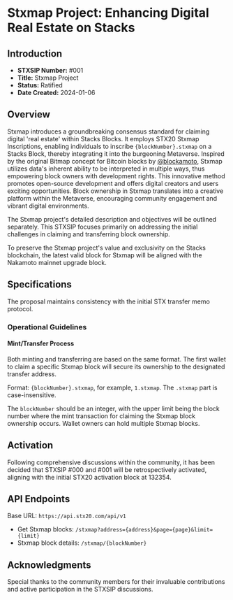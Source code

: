 # Stxmap Project: Enhancing Digital Real Estate on Stacks

## Introduction

- **STXSIP Number:** #001
- **Title:** Stxmap Project
- **Status:** Ratified
- **Date Created:** 2024-01-06

## Overview

Stxmap introduces a groundbreaking consensus standard for claiming digital 'real estate' within Stacks Blocks.
It employs STX20 Stxmap Inscriptions, enabling individuals to inscribe `{blockNumber}.stxmap` on a Stacks Block, thereby integrating it into the burgeoning Metaverse.
Inspired by the original Bitmap concept for Bitcoin blocks by [@blockamoto](https://twitter.com/blockamoto), Stxmap utilizes data's inherent ability to be interpreted in multiple ways, thus empowering block owners with development rights.
This innovative method promotes open-source development and offers digital creators and users exciting opportunities.
Block ownership in Stxmap translates into a creative platform within the Metaverse, encouraging community engagement and vibrant digital environments.

The Stxmap project's detailed description and objectives will be outlined separately. This STXSIP focuses primarily on addressing the initial challenges in claiming and transferring block ownership.

To preserve the Stxmap project's value and exclusivity on the Stacks blockchain, the latest valid block for Stxmap will be aligned with the Nakamoto mainnet upgrade block.

## Specifications

The proposal maintains consistency with the initial STX transfer memo protocol.

### Operational Guidelines

#### Mint/Transfer Process

Both minting and transferring are based on the same format. The first wallet to claim a specific Stxmap block will secure its ownership to the designated transfer address.

Format: `{blockNumber}.stxmap`, for example, `1.stxmap`. The `.stxmap` part is case-insensitive.

The `blockNumber` should be an integer, with the upper limit being the block number where the mint transaction for claiming the Stxmap block ownership occurs. Wallet owners can hold multiple Stxmap blocks.

## Activation

Following comprehensive discussions within the community, it has been decided that STXSIP #000 and #001 will be retrospectively activated, aligning with the initial STX20 activation block at 132354.

## API Endpoints

Base URL: `https://api.stx20.com/api/v1`

- Get Stxmap blocks: `/stxmap?address={address}&page={page}&limit={limit}`
- Stxmap block details: `/stxmap/{blockNumber}`

## Acknowledgments

Special thanks to the community members for their invaluable contributions and active participation in the STXSIP discussions.
